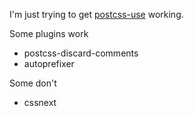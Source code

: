 I'm just trying to get [postcss-use](https://github.com/postcss/postcss-use) working.

Some plugins work

* postcss-discard-comments
* autoprefixer

Some don't

* cssnext
